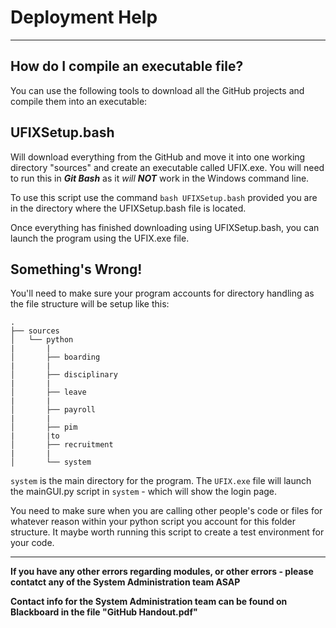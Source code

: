 # Deployment Help

***

## How do I compile an executable file?
You can use the following tools to download all the GitHub projects and compile them into an executable:

## UFIXSetup.bash
Will download everything from the GitHub and move it into one working directory "sources" and create an executable called UFIX.exe. You will need to run this in ***Git Bash*** as it *will **NOT*** work in the Windows command line.

To use this script use the command `bash UFIXSetup.bash` provided you are in the directory where the UFIXSetup.bash file is located.

Once everything has finished downloading using UFIXSetup.bash, you can launch the program using the UFIX.exe file.

## Something's Wrong!
You'll need to make sure your program accounts for directory handling as the file structure will be setup like this:
```
.
├── sources
│   └── python
|       |
│       ├── boarding
|       |
│       ├── disciplinary
|       |
│       ├── leave
|       |
│       ├── payroll
|       |
│       ├── pim
|       |to
│       ├── recruitment
|       |
│       └── system
```

`system` is the main directory for the program. The `UFIX.exe` file will launch the mainGUI.py script in `system` - which will show the login page.

You need to make sure when you are calling other people's code or files for whatever reason within your python script you account for this folder structure. It maybe worth running this script to create a test environment for your code.

***

**If you have any other errors regarding modules, or other errors - please contatct any of the System Administration team ASAP**

**Contact info for the System Administration team can be found on Blackboard in the file "GitHub Handout.pdf"**
